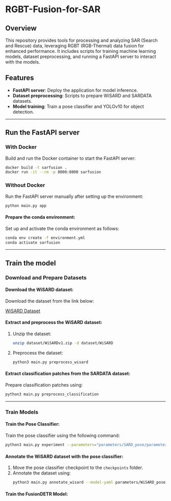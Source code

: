 # RGBT-Fusion-for-SAR

## Overview
This repository provides tools for processing and analyzing SAR (Search and Rescue) data, leveraging RGBT (RGB-Thermal) data fusion for enhanced performance. It includes scripts for training machine learning models, dataset preprocessing, and running a FastAPI server to interact with the models.

## Features
- **FastAPI server**: Deploy the application for model inference.
- **Dataset preprocessing**: Scripts to prepare WiSARD and SARDATA datasets.
- **Model training**: Train a pose classifier and YOLOv10 for object detection.

---

## Run the FastAPI server

### With Docker

Build and run the Docker container to start the FastAPI server:

```sh
docker build -t sarfusion .
docker run -it --rm -p 8000:8000 sarfusion
```

### Without Docker

Run the FastAPI server manually after setting up the environment:

```sh
python main.py app
```

#### Prepare the conda environment:

Set up and activate the conda environment as follows:

```bash
conda env create -f environment.yml
conda activate sarfusion
```

---

## Train the model

### Download and Prepare Datasets

#### Download the WiSARD dataset:

Download the dataset from the link below:

[WiSARD Dataset](https://drive.google.com/file/d/1PKjGCqUszHH1nMbXUBTwPSDqRabAt_ht)

#### Extract and preprocess the WiSARD dataset:

1. Unzip the dataset:
    ```bash
    unzip dataset/WiSARDv1.zip -d dataset/WiSARD
    ```
2. Preprocess the dataset:
    ```bash
    python3 main.py preprocess_wisard
    ```

#### Extract classification patches from the SARDATA dataset:

Prepare classification patches using:

```bash
python3 main.py preprocess_classification
```

---

### Train Models

#### Train the Pose Classifier:

Train the pose classifier using the following command:

```bash
python3 main.py experiment --parameters="parameters/SARD_pose/parameters.yaml"
```

#### Annotate the WiSARD dataset with the pose classifier:

1. Move the pose classifier checkpoint to the `checkpoints` folder.
2. Annotate the dataset using:
    ```bash
    python3 main.py annotate_wisard --model-yaml parameters/WiSARD_pose/parameters.yaml
    ```

#### Train the FusionDETR Model: